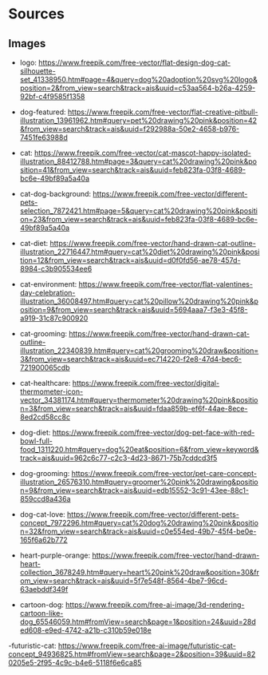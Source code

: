 # Sources

## Images

- logo: https://www.freepik.com/free-vector/flat-design-dog-cat-silhouette-set_41338950.htm#page=4&query=dog%20adoption%20svg%20logo&position=2&from_view=search&track=ais&uuid=c53aa564-b26a-4259-92bf-c4f9585f1358

- dog-featured: https://www.freepik.com/free-vector/flat-creative-pitbull-illustration_13961962.htm#query=pet%20drawing%20pink&position=42&from_view=search&track=ais&uuid=f292988a-50e2-4658-b976-7451fe63988d

- cat: https://www.freepik.com/free-vector/cat-mascot-happy-isolated-illustration_88412788.htm#page=3&query=cat%20drawing%20pink&position=41&from_view=search&track=ais&uuid=feb823fa-03f8-4689-bc6e-49bf89a5a40a

- cat-dog-background: https://www.freepik.com/free-vector/different-pets-selection_7872421.htm#page=5&query=cat%20drawing%20pink&position=23&from_view=search&track=ais&uuid=feb823fa-03f8-4689-bc6e-49bf89a5a40a

- cat-diet: https://www.freepik.com/free-vector/hand-drawn-cat-outline-illustration_22716447.htm#query=cat%20diet%20drawing%20pink&position=12&from_view=search&track=ais&uuid=d0f0fd56-ae78-457d-8984-c3b905534ee6

- cat-environment: https://www.freepik.com/free-vector/flat-valentines-day-celebration-illustration_36008497.htm#query=cat%20pillow%20drawing%20pink&position=9&from_view=search&track=ais&uuid=5694aaa7-f3e3-45f8-a919-31c87c900920

- cat-grooming: https://www.freepik.com/free-vector/hand-drawn-cat-outline-illustration_22340839.htm#query=cat%20grooming%20draw&position=3&from_view=search&track=ais&uuid=ec714220-f2e8-47d4-bec6-721900065cdb

- cat-healthcare: https://www.freepik.com/free-vector/digital-thermometer-icon-vector_34381174.htm#query=thermometer%20drawing%20pink&position=3&from_view=search&track=ais&uuid=fdaa859b-ef6f-44ae-8ece-8ed2cd58cc8c

- dog-diet: https://www.freepik.com/free-vector/dog-pet-face-with-red-bowl-full-food_1311220.htm#query=dog%20eat&position=6&from_view=keyword&track=ais&uuid=962c6c77-c2c3-4d23-8671-75b7cddcd3f5

- dog-grooming: https://www.freepik.com/free-vector/pet-care-concept-illustration_26576310.htm#query=groomer%20pink%20drawing&position=9&from_view=search&track=ais&uuid=edb15552-3c91-43ee-88c1-859ccd8a436a

- dog-cat-love: https://www.freepik.com/free-vector/different-pets-concept_7972296.htm#query=cat%20dog%20drawing%20pink&position=32&from_view=search&track=ais&uuid=c0e554ed-49b7-45f4-be0e-165f6a62b772

- heart-purple-orange: https://www.freepik.com/free-vector/hand-drawn-heart-collection_3678249.htm#query=heart%20pink%20draw&position=30&from_view=search&track=ais&uuid=5f7e548f-8564-4be7-96cd-63aebddf349f

- cartoon-dog: https://www.freepik.com/free-ai-image/3d-rendering-cartoon-like-dog_65546059.htm#fromView=search&page=1&position=24&uuid=28ded608-e9ed-4742-a21b-c310b59e018e

-futuristic-cat: https://www.freepik.com/free-ai-image/futuristic-cat-concept_94936825.htm#fromView=search&page=2&position=39&uuid=820205e5-2f95-4c9c-b4e6-5118f6e6ca85
